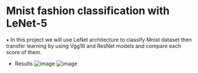 # Mnist fashion classification with LeNet-5
 
•	In this project we will use LeNet architecture to classify Mnist dataset then transfer learning by using Vgg16 and ResNet models and compare each score of them.

* Results
 ![image](https://user-images.githubusercontent.com/68587770/202895373-47741ed9-e310-4373-8927-ca94f7864ed1.png)
 ![image](https://user-images.githubusercontent.com/68587770/202895407-779aa89c-690b-4eb9-ab15-fb667871702a.png)



